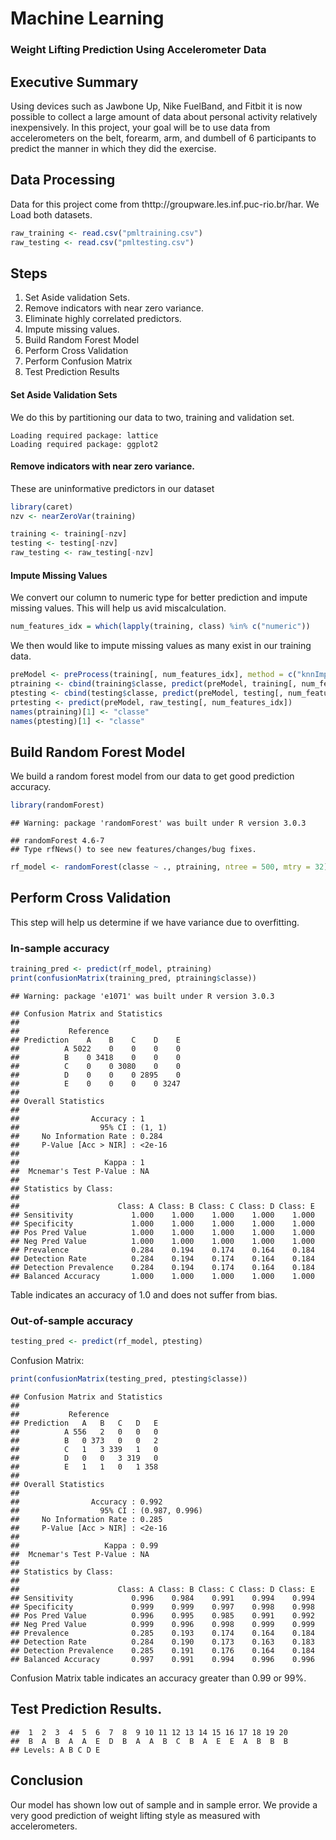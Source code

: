 # Machine Learning
### Weight Lifting Prediction Using Accelerometer Data


## Executive Summary
Using devices such as Jawbone Up, Nike FuelBand, and Fitbit it is now possible to collect a large amount of data about personal activity relatively inexpensively. In this project, your goal will be to use data from accelerometers on the belt, forearm, arm, and dumbell of 6 participants to predict the manner in which they did the exercise.

## Data Processing

Data for this project come from thttp://groupware.les.inf.puc-rio.br/har. We Load both datasets.

```r
raw_training <- read.csv("pmltraining.csv")
raw_testing <- read.csv("pmltesting.csv")
```



## Steps 
1. Set Aside validation Sets.
2. Remove indicators with near zero variance.
3. Eliminate highly correlated predictors.
4. Impute missing values.
5. Build Random Forest Model
6. Perform Cross Validation
7. Perform Confusion Matrix
8. Test Prediction Results

#### Set Aside Validation Sets
We do this by partitioning our data to two, training and validation set.


```
Loading required package: lattice
Loading required package: ggplot2
```


#### Remove indicators with near zero variance.
These are uninformative predictors in our dataset

```r
library(caret)
nzv <- nearZeroVar(training)

training <- training[-nzv]
testing <- testing[-nzv]
raw_testing <- raw_testing[-nzv]
```


#### Impute Missing Values
We convert our column to numeric type for better prediction and impute missing values. This will help us avid miscalculation.


```r
num_features_idx = which(lapply(training, class) %in% c("numeric"))
```


We then would like to impute missing values as many exist in our training data.


```r
preModel <- preProcess(training[, num_features_idx], method = c("knnImpute"))
ptraining <- cbind(training$classe, predict(preModel, training[, num_features_idx]))
ptesting <- cbind(testing$classe, predict(preModel, testing[, num_features_idx]))
prtesting <- predict(preModel, raw_testing[, num_features_idx])
names(ptraining)[1] <- "classe"
names(ptesting)[1] <- "classe"
```


## Build Random Forest Model
We build a random forest model from our data to get good prediction accuracy. 

```r
library(randomForest)
```

```
## Warning: package 'randomForest' was built under R version 3.0.3
```

```
## randomForest 4.6-7
## Type rfNews() to see new features/changes/bug fixes.
```

```r
rf_model <- randomForest(classe ~ ., ptraining, ntree = 500, mtry = 32)
```


## Perform Cross Validation
This step will help us determine if we have variance due to overfitting.
### In-sample accuracy

```r
training_pred <- predict(rf_model, ptraining)
print(confusionMatrix(training_pred, ptraining$classe))
```

```
## Warning: package 'e1071' was built under R version 3.0.3
```

```
## Confusion Matrix and Statistics
## 
##           Reference
## Prediction    A    B    C    D    E
##          A 5022    0    0    0    0
##          B    0 3418    0    0    0
##          C    0    0 3080    0    0
##          D    0    0    0 2895    0
##          E    0    0    0    0 3247
## 
## Overall Statistics
##                                 
##                Accuracy : 1     
##                  95% CI : (1, 1)
##     No Information Rate : 0.284 
##     P-Value [Acc > NIR] : <2e-16
##                                 
##                   Kappa : 1     
##  Mcnemar's Test P-Value : NA    
## 
## Statistics by Class:
## 
##                      Class: A Class: B Class: C Class: D Class: E
## Sensitivity             1.000    1.000    1.000    1.000    1.000
## Specificity             1.000    1.000    1.000    1.000    1.000
## Pos Pred Value          1.000    1.000    1.000    1.000    1.000
## Neg Pred Value          1.000    1.000    1.000    1.000    1.000
## Prevalence              0.284    0.194    0.174    0.164    0.184
## Detection Rate          0.284    0.194    0.174    0.164    0.184
## Detection Prevalence    0.284    0.194    0.174    0.164    0.184
## Balanced Accuracy       1.000    1.000    1.000    1.000    1.000
```

Table indicates an accuracy of 1.0 and does not suffer from bias.
### Out-of-sample accuracy

```r
testing_pred <- predict(rf_model, ptesting)
```

Confusion Matrix: 

```r
print(confusionMatrix(testing_pred, ptesting$classe))
```

```
## Confusion Matrix and Statistics
## 
##           Reference
## Prediction   A   B   C   D   E
##          A 556   2   0   0   0
##          B   0 373   0   0   2
##          C   1   3 339   1   0
##          D   0   0   3 319   0
##          E   1   1   0   1 358
## 
## Overall Statistics
##                                         
##                Accuracy : 0.992         
##                  95% CI : (0.987, 0.996)
##     No Information Rate : 0.285         
##     P-Value [Acc > NIR] : <2e-16        
##                                         
##                   Kappa : 0.99          
##  Mcnemar's Test P-Value : NA            
## 
## Statistics by Class:
## 
##                      Class: A Class: B Class: C Class: D Class: E
## Sensitivity             0.996    0.984    0.991    0.994    0.994
## Specificity             0.999    0.999    0.997    0.998    0.998
## Pos Pred Value          0.996    0.995    0.985    0.991    0.992
## Neg Pred Value          0.999    0.996    0.998    0.999    0.999
## Prevalence              0.285    0.193    0.174    0.164    0.184
## Detection Rate          0.284    0.190    0.173    0.163    0.183
## Detection Prevalence    0.285    0.191    0.176    0.164    0.184
## Balanced Accuracy       0.997    0.991    0.994    0.996    0.996
```

Confusion Matrix table indicates an accuracy greater than 0.99 or 99%.

## Test Prediction Results.

```
##  1  2  3  4  5  6  7  8  9 10 11 12 13 14 15 16 17 18 19 20 
##  B  A  B  A  A  E  D  B  A  A  B  C  B  A  E  E  A  B  B  B 
## Levels: A B C D E
```


## Conclusion
Our model has shown low out of sample and in sample error. We provide a very good prediction of weight lifting style as measured with accelerometers.

